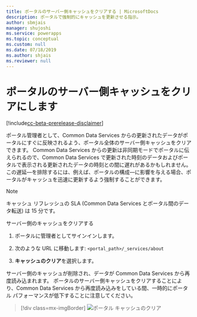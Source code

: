```yaml
---
title: ポータルのサーバー側キャッシュをクリアする | MicrosoftDocs
description: ポータルで強制的にキャッシュを更新させる指示。
author: sbmjais
manager: shujoshi
ms.service: powerapps
ms.topic: conceptual
ms.custom: null
ms.date: 07/18/2019
ms.author: shjais
ms.reviewer: null
---
```


# <a name="clear-the-server-side-cache-for-a-portal"></a>ポータルのサーバー側キャッシュをクリアにします

[!include[cc-beta-prerelease-disclaimer](../../../includes/cc-beta-prerelease-disclaimer.md)]

ポータル管理者として、Common Data Services からの更新されたデータがポータルにすぐに反映されるよう、ポータル全体のサーバー側キャッシュをクリアできます。 Common Data Services からの更新は非同期モードでポータルに伝えられるので、Common Data Services で更新された時刻のデータおよびポータルで表示される更新されたデータの時刻との間に遅れがあるかもしれません。 この遅延&mdash;を排除するには、例えば、ポータルの構成&mdash;に影響を与える場合、ポータルがキャッシュを迅速に更新するよう強制することができます。

> [!NOTE]
> キャッシュ リフレッシュの SLA (Common Data Services とポータル間のデータ転送) は 15 分です。

サーバー側のキャッシュをクリアする

1.  ポータルに管理者としてサインインします。

2.  次のような URL に移動します: `<portal_path>/_services/about`

3.  **キャッシュのクリア**を選択します。 

サーバー側のキャッシュが削除され、データが Common Data Services から再度読み込まれます。 ポータルのサーバー側キャッシュをクリアすることにより、Common Data Services から再度読み込みをしている間、一時的にポータル パフォーマンスが低下することに注意してください。

> [!div class=mx-imgBorder]
> ![ポータル キャッシュのクリア](../media/clear-portal-cache.png "ポータル キャッシュのクリア")

